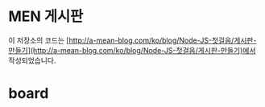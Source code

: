 # MEN 게시판
이 저장소의 코드는
[http://a-mean-blog.com/ko/blog/Node-JS-첫걸음/게시판-만들기](http://a-mean-blog.com/ko/blog/Node-JS-첫걸음/게시판-만들기)에서 작성되었습니다.
<br>
# board
